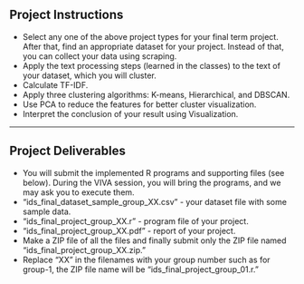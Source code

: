 ## Project Instructions
-	Select any one of the above project types for your final term project. After that, find an appropriate dataset for your project. Instead of that, you can collect your data using scraping.
-	Apply the text processing steps (learned in the classes) to the text of your dataset, which you will cluster.
-	Calculate TF-IDF.
-	Apply three clustering algorithms: K-means, Hierarchical, and DBSCAN.
-	Use PCA to reduce the features for better cluster visualization.
-	Interpret the conclusion of your result using Visualization.
---
## Project Deliverables						
-	You will submit the implemented R programs and supporting files (see below). During the VIVA session, you will bring the programs, and we may ask you to execute them.
-	“ids_final_dataset_sample_group_XX.csv” - your dataset file with some sample data.
-	“ids_final_project_group_XX.r” - program file of your project.
-	“ids_final_project_group_XX.pdf” - report of your project. 
-	Make a ZIP file of all the files and finally submit only the ZIP file named “ids_final_project_group_XX.zip.”
-	Replace “XX” in the filenames with your group number such as for group-1, the ZIP file name will be “ids_final_project_group_01.r.”
